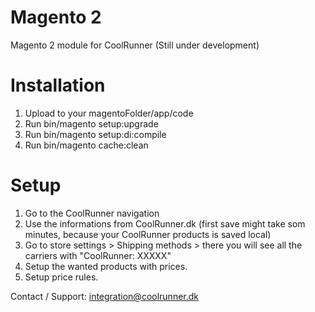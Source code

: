 # Magento 2
Magento 2 module for CoolRunner (Still under development)

# Installation
1. Upload to your magentoFolder/app/code
2. Run bin/magento setup:upgrade
3. Run bin/magento setup:di:compile
4. Run bin/magento cache:clean

# Setup
1. Go to the CoolRunner navigation
2. Use the informations from CoolRunner.dk (first save might take som minutes, because your CoolRunner products is saved local)
3. Go to store settings > Shipping methods > there you will see all the carriers with "CoolRunner: XXXXX" 
4. Setup the wanted products with prices.
5. Setup price rules.

Contact / Support: integration@coolrunner.dk 
